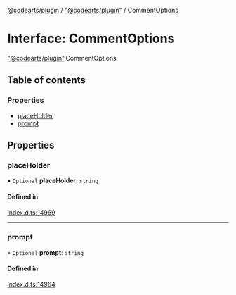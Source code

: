 [@codearts/plugin](../README.md) / ["@codearts/plugin"](../modules/_codearts_plugin_.md) / CommentOptions

# Interface: CommentOptions

["@codearts/plugin"](../modules/_codearts_plugin_.md).CommentOptions

## Table of contents

### Properties

- [placeHolder](codearts_plugin_.CommentOptions.md#placeholder)
- [prompt](codearts_plugin_.CommentOptions.md#prompt)

## Properties

### placeHolder

• `Optional` **placeHolder**: `string`

#### Defined in

[index.d.ts:14969](https://github.com/huaweicloud/cloudide-plugin-api/blob/3b0eee8/index.d.ts#L14969)

___

### prompt

• `Optional` **prompt**: `string`

#### Defined in

[index.d.ts:14964](https://github.com/huaweicloud/cloudide-plugin-api/blob/3b0eee8/index.d.ts#L14964)
